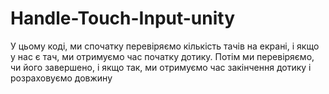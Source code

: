 # Handle-Touch-Input-unity


У цьому коді, ми спочатку перевіряємо кількість тачів на екрані, і якщо у нас є тач, ми отримуємо час початку дотику. Потім ми перевіряємо, чи його завершено, і якщо так, ми отримуємо час закінчення дотику і розраховуємо довжину
